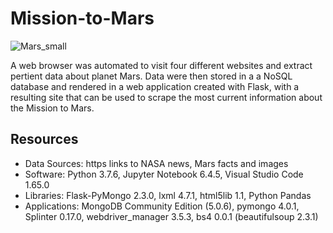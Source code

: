 # Mission-to-Mars
![Mars_small](https://user-images.githubusercontent.com/30667001/154660422-28e46291-e34a-4ee6-908f-19b5fdd24ab6.png)

A web browser was automated to visit four different websites and extract pertient data about planet Mars. Data were then stored in a a NoSQL database and rendered in a web application created with Flask, with a resulting site that can be used to scrape the most current information about the Mission to Mars.

## Resources
- Data Sources: https links to NASA news, Mars facts and images
- Software: Python 3.7.6, Jupyter Notebook 6.4.5, Visual Studio Code 1.65.0
- Libraries: Flask-PyMongo 2.3.0, lxml 4.7.1, html5lib 1.1, Python Pandas
- Applications: MongoDB Community Edition (5.0.6), pymongo 4.0.1, Splinter 0.17.0, webdriver_manager 3.5.3, bs4 0.0.1 (beautifulsoup 2.3.1)
